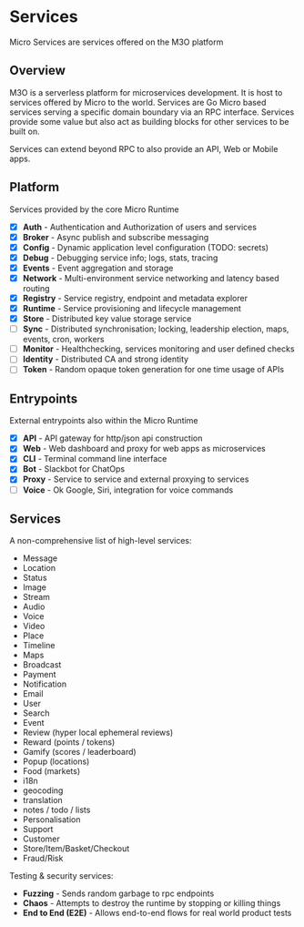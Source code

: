 # Services

Micro Services are services offered on the M3O platform

## Overview

M3O is a serverless platform for microservices development. It is host to services offered by Micro to the world. 
Services are Go Micro based services serving a specific domain boundary via an RPC interface. Services provide 
some value but also act as building blocks for other services to be built on.

Services can extend beyond RPC to also provide an API, Web or Mobile apps.

## Platform

Services provided by the core Micro Runtime

- [x] **Auth** - Authentication and Authorization of users and services
- [x] **Broker** - Async publish and subscribe messaging
- [x] **Config** - Dynamic application level configuration (TODO: secrets)
- [x] **Debug** - Debugging service info; logs, stats, tracing
- [x] **Events** - Event aggregation and storage
- [x] **Network** - Multi-environment service networking and latency based routing
- [x] **Registry** - Service registry, endpoint and metadata explorer
- [x] **Runtime** - Service provisioning and lifecycle management
- [x] **Store** - Distributed key value storage service
- [ ] **Sync** - Distributed synchronisation; locking, leadership election, maps, events, cron, workers
- [ ] **Monitor** - Healthchecking, services monitoring and user defined checks
- [ ] **Identity** - Distributed CA and strong identity
- [ ] **Token** - Random opaque token generation for one time usage of APIs

## Entrypoints

External entrypoints also within the Micro Runtime

- [x] **API** - API gateway for http/json api construction
- [x] **Web** - Web dashboard and proxy for web apps as microservices
- [x] **CLI** - Terminal command line interface
- [x] **Bot** - Slackbot for ChatOps
- [x] **Proxy** - Service to service and external proxying to services
- [ ] **Voice** - Ok Google, Siri, integration for voice commands

## Services

A non-comprehensive list of high-level services:

- Message
- Location
- Status
- Image
- Stream
- Audio
- Voice
- Video
- Place
- Timeline
- Maps
- Broadcast
- Payment
- Notification
- Email
- User
- Search
- Event
- Review (hyper local ephemeral reviews)
- Reward (points / tokens)
- Gamify (scores / leaderboard)
- Popup (locations)
- Food (markets)
- i18n
- geocoding
- translation
- notes / todo / lists
- Personalisation
- Support
- Customer
- Store/Item/Basket/Checkout
- Fraud/Risk

Testing & security services:

- **Fuzzing** - Sends random garbage to rpc endpoints
- **Chaos** - Attempts to destroy the runtime by stopping or killing things
- **End to End (E2E)** - Allows end-to-end flows for real world product tests

